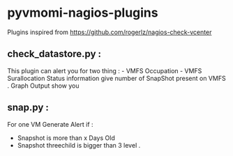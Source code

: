 # pyvmomi-nagios-plugins

Plugins inspired from https://github.com/rogerlz/nagios-check-vcenter 

## check_datastore.py : 
This plugin can alert you for two thing :
      - VMFS Occupation 
      - VMFS Surallocation
Status information give number of SnapShot present on VMFS . 
Graph Output show you 

## snap.py : 
For one VM 
Generate Alert if : 
  - Snapshot is more than x Days Old 
  - Snapshot threechild is bigger than 3 level . 


